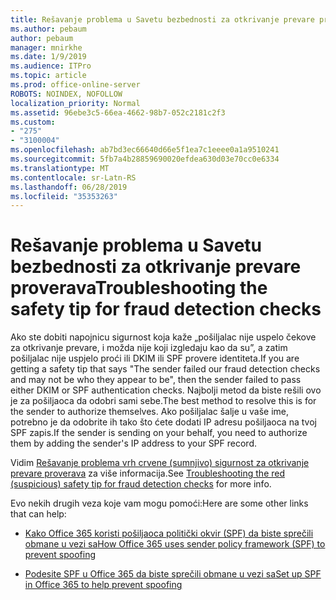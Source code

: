 ```yaml
---
title: Rešavanje problema u Savetu bezbednosti za otkrivanje prevare proverava
ms.author: pebaum
author: pebaum
manager: mnirkhe
ms.date: 1/9/2019
ms.audience: ITPro
ms.topic: article
ms.prod: office-online-server
ROBOTS: NOINDEX, NOFOLLOW
localization_priority: Normal
ms.assetid: 96ebe3c5-66ea-4662-98b7-052c2181c2f3
ms.custom:
- "275"
- "3100004"
ms.openlocfilehash: ab7bd3ec66640d66e5f1ea7c1eeee0a1a9510241
ms.sourcegitcommit: 5fb7a4b28859690020efdea630d03e70cc0e6334
ms.translationtype: MT
ms.contentlocale: sr-Latn-RS
ms.lasthandoff: 06/28/2019
ms.locfileid: "35353263"
---
```

# <a name="troubleshooting-the-safety-tip-for-fraud-detection-checks"></a><span data-ttu-id="d2530-102">Rešavanje problema u Savetu bezbednosti za otkrivanje prevare proverava</span><span class="sxs-lookup"><span data-stu-id="d2530-102">Troubleshooting the safety tip for fraud detection checks</span></span>

<span data-ttu-id="d2530-103">Ako ste dobiti napojnicu sigurnost koja kaže „pošiljalac nije uspelo čekove za otkrivanje prevare, i možda nije koji izgledaju kao da su”, a zatim pošiljalac nije uspjelo proći ili DKIM ili SPF provere identiteta.</span><span class="sxs-lookup"><span data-stu-id="d2530-103">If you are getting a safety tip that says "The sender failed our fraud detection checks and may not be who they appear to be", then the sender failed to pass either DKIM or SPF authentication checks.</span></span> <span data-ttu-id="d2530-104">Najbolji metod da biste rešili ovo je za pošiljaoca da odobri sami sebe.</span><span class="sxs-lookup"><span data-stu-id="d2530-104">The best method to resolve this is for the sender to authorize themselves.</span></span> <span data-ttu-id="d2530-105">Ako pošiljalac šalje u vaše ime, potrebno je da odobrite ih tako što ćete dodati IP adresu pošiljaoca na tvoj SPF zapis.</span><span class="sxs-lookup"><span data-stu-id="d2530-105">If the sender is sending on your behalf, you need to authorize them by adding the sender's IP address to your SPF record.</span></span>
  
<span data-ttu-id="d2530-106">Vidim [Rešavanje problema vrh crvene (sumnjivo) sigurnost za otkrivanje prevare proverava](https://blogs.msdn.microsoft.com/tzink/2016/11/02/troubleshooting-the-red-suspicious-safety-tip-for-fraud-detection-checks/) za više informacija.</span><span class="sxs-lookup"><span data-stu-id="d2530-106">See [Troubleshooting the red (suspicious) safety tip for fraud detection checks](https://blogs.msdn.microsoft.com/tzink/2016/11/02/troubleshooting-the-red-suspicious-safety-tip-for-fraud-detection-checks/) for more info.</span></span>
  
<span data-ttu-id="d2530-107">Evo nekih drugih veza koje vam mogu pomoći:</span><span class="sxs-lookup"><span data-stu-id="d2530-107">Here are some other links that can help:</span></span>
  
- [<span data-ttu-id="d2530-108">Kako Office 365 koristi pošiljaoca politički okvir (SPF) da biste sprečili obmane u vezi sa</span><span class="sxs-lookup"><span data-stu-id="d2530-108">How Office 365 uses sender policy framework (SPF) to prevent spoofing</span></span>](https://docs.microsoft.com/office365/SecurityCompliance/how-office-365-uses-spf-to-prevent-spoofing)

- [<span data-ttu-id="d2530-109">Podesite SPF u Office 365 da biste sprečili obmane u vezi sa</span><span class="sxs-lookup"><span data-stu-id="d2530-109">Set up SPF in Office 365 to help prevent spoofing</span></span>](https://docs.microsoft.com/office365/SecurityCompliance/set-up-spf-in-office-365-to-help-prevent-spoofing)
